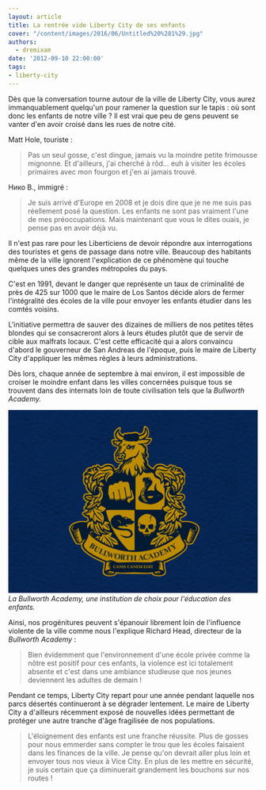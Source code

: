 ```yaml
---
layout: article
title: La rentrée vide Liberty City de ses enfants
cover: "/content/images/2016/06/Untitled%20%281%29.jpg"
authors:
  - dremixam
date: '2012-09-10 22:00:00'
tags:
- liberty-city
---
```


Dès que la conversation tourne autour de la ville de Liberty City, vous aurez immanquablement quelqu'un pour ramener la question sur le tapis : où sont donc les enfants de notre ville ? Il est vrai que peu de gens peuvent se vanter d'en avoir croisé dans les rues de notre cité.

Matt Hole, touriste :

> Pas un seul gosse, c'est dingue, jamais vu la moindre petite frimousse mignonne. Et d'ailleurs, j'ai cherché à rôd… euh à visiter les écoles primaires avec mon fourgon et j'en ai jamais trouvé.

Нико B., immigré :

> Je suis arrivé d'Europe en 2008 et je dois dire que je ne me suis pas réellement posé la question. Les enfants ne sont pas vraiment l'une de mes préoccupations. Mais maintenant que vous le dites ouais, je pense pas en avoir déjà vu.

Il n'est pas rare pour les Liberticiens de devoir répondre aux interrogations des touristes et gens de passage dans notre ville. Beaucoup des habitants même de la ville ignorent l'explication de ce phénomène qui touche quelques unes des grandes métropoles du pays.

C'est en 1991, devant le danger que représente un taux de criminalité de près de 425 sur 1000 que le maire de Los Santos décide alors de fermer l'intégralité des écoles de la ville pour envoyer les enfants étudier dans les comtés voisins.

L'initiative permettra de sauver des dizaines de milliers de nos petites têtes blondes qui se consacreront alors à leurs études plutôt que de servir de cible aux malfrats locaux. C'est cette efficacité qui a alors convaincu d'abord le gouverneur de San Andreas de l'époque, puis le maire de Liberty City d'appliquer les mêmes règles à leurs administrations.

Dès lors, chaque année de septembre à mai environ, il est impossible de croiser le moindre enfant dans les villes concernées puisque tous se trouvent dans des internats loin de toute civilisation tels que la _Bullworth Academy._

![La Bullworth Academy, une institution de choix pour l'éducation des enfants.](/content/images/2016/06/bullworth-academy.png)
_La Bullworth Academy, une institution de choix pour l'éducation des enfants._

Ainsi, nos progénitures peuvent s'épanouir librement loin de l'influence violente de la ville comme nous l'explique Richard Head, directeur de la _Bullworth Academy_ :

> Bien évidemment que l'environnement d'une école privée comme la nôtre est positif pour ces enfants, la violence est ici totalement absente et c'est dans une ambiance studieuse que nos jeunes deviennent les adultes de demain !

Pendant ce temps, Liberty City repart pour une année pendant laquelle nos parcs désertés continueront à se dégrader lentement. Le maire de Liberty City a d'ailleurs récemment exposé de nouvelles idées permettant de protéger une autre tranche d'âge fragilisée de nos populations.

> L'éloignement des enfants est une franche réussite. Plus de gosses pour nous emmerder sans compter le trou que les écoles faisaient dans les finances de la ville. Je pense qu'on devrait aller plus loin et envoyer tous nos vieux à Vice City. En plus de les mettre en sécurité, je suis certain que ça diminuerait grandement les bouchons sur nos routes !